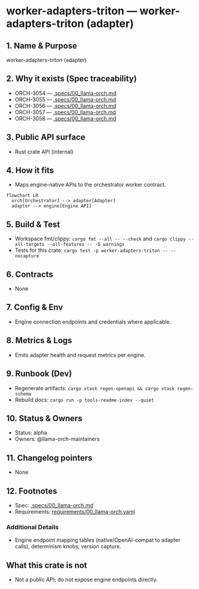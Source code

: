 # worker-adapters-triton — worker-adapters-triton (adapter)

## 1. Name & Purpose

worker-adapters-triton (adapter)

## 2. Why it exists (Spec traceability)

- ORCH-3054 — [.specs/00_llama-orch.md](../../.specs/00_llama-orch.md#orch-3054)
- ORCH-3055 — [.specs/00_llama-orch.md](../../.specs/00_llama-orch.md#orch-3055)
- ORCH-3056 — [.specs/00_llama-orch.md](../../.specs/00_llama-orch.md#orch-3056)
- ORCH-3057 — [.specs/00_llama-orch.md](../../.specs/00_llama-orch.md#orch-3057)
- ORCH-3058 — [.specs/00_llama-orch.md](../../.specs/00_llama-orch.md#orch-3058)


## 3. Public API surface

- Rust crate API (internal)

## 4. How it fits

- Maps engine-native APIs to the orchestrator worker contract.

```mermaid
flowchart LR
  orch[Orchestrator] --> adapter[Adapter]
  adapter --> engine[Engine API]
```

## 5. Build & Test

- Workspace fmt/clippy: `cargo fmt --all -- --check` and `cargo clippy --all-targets --all-features
-- -D warnings`
- Tests for this crate: `cargo test -p worker-adapters-triton -- --nocapture`


## 6. Contracts

- None


## 7. Config & Env

- Engine connection endpoints and credentials where applicable.

## 8. Metrics & Logs

- Emits adapter health and request metrics per engine.

## 9. Runbook (Dev)

- Regenerate artifacts: `cargo xtask regen-openapi && cargo xtask regen-schema`
- Rebuild docs: `cargo run -p tools-readme-index --quiet`


## 10. Status & Owners

- Status: alpha
- Owners: @llama-orch-maintainers

## 11. Changelog pointers

- None

## 12. Footnotes

- Spec: [.specs/00_llama-orch.md](../../.specs/00_llama-orch.md)
- Requirements: [requirements/00_llama-orch.yaml](../../requirements/00_llama-orch.yaml)

### Additional Details
- Engine endpoint mapping tables (native/OpenAI-compat to adapter calls), determinism knobs,
version capture.


## What this crate is not

- Not a public API; do not expose engine endpoints directly.
